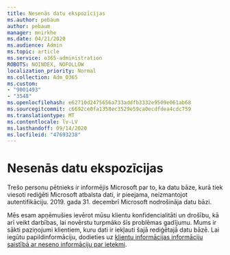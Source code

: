 ```yaml
---
title: Nesenās datu ekspozīcijas
ms.author: pebaum
author: pebaum
manager: mnirkhe
ms.date: 04/21/2020
ms.audience: Admin
ms.topic: article
ms.service: o365-administration
ROBOTS: NOINDEX, NOFOLLOW
localization_priority: Normal
ms.collection: Adm_O365
ms.custom:
- "9001493"
- "3548"
ms.openlocfilehash: e62710d2475656a733addfb3332e9509e061ab68
ms.sourcegitcommit: c6692ce0fa1358ec3529e59ca0ecdfdea4cdc759
ms.translationtype: MT
ms.contentlocale: lv-LV
ms.lasthandoff: 09/14/2020
ms.locfileid: "47693238"
---
```

# <a name="recent-data-exposure"></a>Nesenās datu ekspozīcijas

Trešo personu pētnieks ir informējis Microsoft par to, ka datu bāze, kurā tiek viesoti rediģēti Microsoft atbalsta dati, ir pieejama, neizmantojot autentifikāciju. 2019. gada 31. decembrī Microsoft nodrošināja datu bāzi.

Mēs esam apņēmušies ievērot mūsu klientu konfidencialitāti un drošību, kā arī veikt darbības, lai novērstu turpmāko šīs problēmas gadījumu. Mums ir sākti paziņojumi klientiem, kuru dati ir iekļauti šajā rediģētajā datu bāzē. Lai iegūtu papildinformāciju, dodieties uz [klientu informācijas informāciju saistībā ar neseno informāciju par ietekmi](https://aka.ms/privacyinfo).
